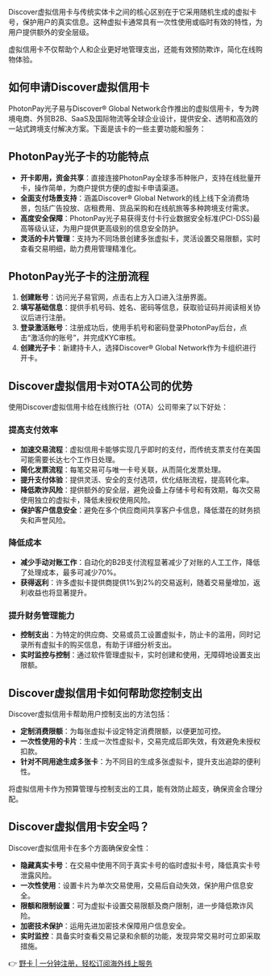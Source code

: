 Discover虚拟信用卡与传统实体卡之间的核心区别在于它采用随机生成的虚拟卡号，保护用户的真实信息。这种虚拟卡通常具有一次性使用或临时有效的特性，为用户提供额外的安全层级。

虚拟信用卡不仅帮助个人和企业更好地管理支出，还能有效预防欺诈，简化在线购物体验。

## 如何申请Discover虚拟信用卡

PhotonPay光子易与Discover® Global Network合作推出的虚拟信用卡，专为跨境电商、外贸B2B、SaaS及国际物流等全球企业设计，提供安全、透明和高效的一站式跨境支付解决方案。下面是该卡的一些主要功能和服务：

## PhotonPay光子卡的功能特点

- **开卡即用，资金共享**：直接连接PhotonPay全球多币种账户，支持在线批量开卡，操作简单，为商户提供方便的虚拟卡申请渠道。
- **全面支付场景支持**：涵盖Discover® Global Network的线上线下全消费场景，包括广告投放、店租费用、货品采购和在线航旅等多种跨境支付需求。
- **高度安全保障**：PhotonPay光子易获得支付卡行业数据安全标准(PCI-DSS)最高等级认证，为用户提供更高级别的信息安全防护。
- **灵活的卡片管理**：支持为不同场景创建多张虚拟卡，灵活设置交易限额，实时查看交易明细，助力费用管理精准化。

## PhotonPay光子卡的注册流程

1. **创建账号**：访问光子易官网，点击右上方入口进入注册界面。
2. **填写基础信息**：提供手机号码、姓名、密码等信息，获取验证码并阅读相关协议后进行注册。
3. **登录激活账号**：注册成功后，使用手机号和密码登录PhotonPay后台，点击“激活你的账号”，并完成KYC审核。
4. **创建光子卡**：新建持卡人，选择Discover® Global Network作为卡组织进行开卡。

## Discover虚拟信用卡对OTA公司的优势

使用Discover虚拟信用卡给在线旅行社（OTA）公司带来了以下好处：

### 提高支付效率

- **加速交易流程**：虚拟信用卡能够实现几乎即时的支付，而传统支票支付在美国可能需要长达七个工作日处理。
- **简化发票流程**：每笔交易可与唯一卡号关联，从而简化发票处理。
- **提升支付体验**：提供灵活、安全的支付选项，优化结账流程，提高转化率。
- **降低欺诈风险**：提供额外的安全层，避免设备上存储卡号和有效期，每次交易使用独立的虚拟卡，降低未授权使用风险。
- **保护客户信息安全**：避免在多个供应商间共享客户卡信息，降低潜在的财务损失和声誉风险。

### 降低成本

- **减少手动对账工作**：自动化的B2B支付流程显著减少了对账的人工工作，降低了处理成本，最多可减少70%。
- **获得返利**：许多虚拟卡提供商提供1%到2%的交易返利，随着交易量增加，返利收益也将显著提升。

### 提升财务管理能力

- **控制支出**：为特定的供应商、交易或员工设置虚拟卡，防止卡的滥用，同时记录所有虚拟卡的购买信息，有助于详细分析支出。
- **实时监控与控制**：通过软件管理虚拟卡，实时创建和使用，无障碍地设置支出限额。

## Discover虚拟信用卡如何帮助您控制支出

Discover虚拟信用卡帮助用户控制支出的方法包括：

- **定制消费限额**：为每张虚拟卡设定特定消费限额，以便更加可控。
- **一次性使用的卡片**：生成一次性虚拟卡，交易完成后即失效，有效避免未授权扣款。
- **针对不同用途生成多张卡**：为不同目的生成多张虚拟卡，提升支出追踪的便利性。

将虚拟信用卡作为预算管理与控制支出的工具，能有效防止超支，确保资金合理分配。

## Discover虚拟信用卡安全吗？

Discover虚拟信用卡在多个方面确保安全性：

- **隐藏真实卡号**：在交易中使用不同于真实卡号的临时虚拟卡号，降低真实卡号泄露风险。
- **一次性使用**：设置卡片为单次交易使用，交易后自动失效，保护用户信息安全。
- **限额和限制设置**：可为虚拟卡设置交易限额及商户限制，进一步降低欺诈风险。
- **加密技术保护**：运用先进加密技术保障用户信息安全。
- **实时监控**：具备实时查看交易记录和余额的功能，发现异常交易时可立即采取措施。

👉 [野卡 | 一分钟注册，轻松订阅海外线上服务](https://bit.ly/bewildcard)